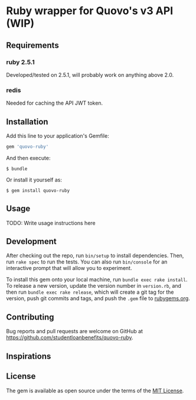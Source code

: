 # Ruby wrapper for Quovo's v3 API (WIP)

## Requirements
### ruby 2.5.1
Developed/tested on 2.5.1, will probably work on anything above 2.0.

### redis
Needed for caching the API JWT token.

## Installation

Add this line to your application's Gemfile:

```ruby
gem 'quovo-ruby'
```

And then execute:

    $ bundle

Or install it yourself as:

    $ gem install quovo-ruby

## Usage

TODO: Write usage instructions here

## Development

After checking out the repo, run `bin/setup` to install dependencies. Then, run `rake spec` to run the tests. You can also run `bin/console` for an interactive prompt that will allow you to experiment.

To install this gem onto your local machine, run `bundle exec rake install`. To release a new version, update the version number in `version.rb`, and then run `bundle exec rake release`, which will create a git tag for the version, push git commits and tags, and push the `.gem` file to [rubygems.org](https://rubygems.org).

## Contributing

Bug reports and pull requests are welcome on GitHub at https://github.com/studentloanbenefits/quovo-ruby.

## Inspirations

## License

The gem is available as open source under the terms of the [MIT License](https://opensource.org/licenses/MIT).
